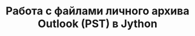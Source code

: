 ---
title: "Работа с файлами личного архива Outlook (PST) в Jython"
url: /ru/java/working-with-outlook-personal-storage-pst-files-in-jython/
weight: 20
type: docs
---